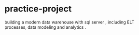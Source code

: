 # practice-project
building a modern data warehouse with sql server , including ELT processes, data modeling and analytics .
